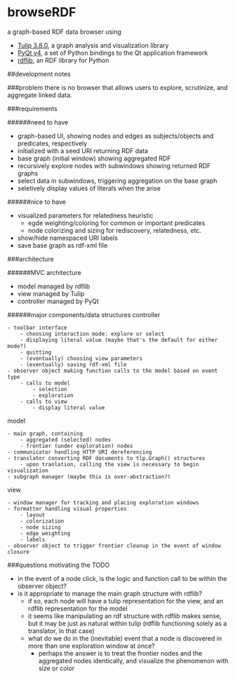 browseRDF
=========

a graph-based RDF data browser using
- [Tulip 3.8.0](http://tulip.labri.fr/TulipDrupal/), a graph analysis and visualization 
library
- [PyQt v4](http://www.riverbankcomputing.com/software/pyqt/intro), a set of Python 
bindings to the Qt application framework
- [rdflib](https://github.com/RDFLib/rdflib), an RDF library for Python

##development notes

###problem
there is no browser that allows users to explore, scrutinize, and aggregate linked data.

###requirements

######need to have
- graph-based UI, showing nodes and edges as subjects/objects and predicates, respectively
- initialized with a seed URI returning RDF data
- base graph (initial window) showing aggregated RDF
- recursively explore nodes with subwindows showing returned RDF graphs
- select data in subwindows, triggering aggregation on the base graph
- seletively display values of literals when the arise

######nice to have
- visualized parameters for relatedness heuristic
    - egde weighting/coloring for common or important predicates
    - node colorizing and sizing for rediscovery, relatedness, etc.
- show/hide namespaced URI labels
- save base graph as rdf-xml file

###architecture

######MVC architecture
- model managed by rdflib
- view managed by Tulip
- controller managed by PyQt

######major components/data structures
controller

    - toolbar interface
        - choosing interaction mode: explore or select
        - displaying literal value (maybe that's the default for either mode?)
        - quitting
        - (eventually) choosing view parameters
        - (eventually) saving rdf-xml file
    - observer object making function calls to the model based on event type
        - calls to model
            - selection
            - exploration
        - calls to view
            - display literal value

model

    - main graph, containing
        - aggregated (selected) nodes
        - frontier (under exploration) nodes
    - communicator handling HTTP URI dereferencing
    - translator converting RDF documents to tlp.Graph() structures
        - upon tranlation, calling the view is necessary to begin visualization
    - subgraph manager (maybe this is over-abstraction?)

view

    - window manager for tracking and placing exploration windows
    - formatter handling visual properties
        - layout
        - colorization
        - node sizing
        - edge weighting
        - labels
    - observer object to trigger frontier cleanup in the event of window closure
    

###questions motivating the TODO
- in the event of a node click, is the logic and function call to be within the observer
object?
- is it appropriate to manage the main graph structure with rdflib?
    - if so, each node will have a tulip representation for the view, and an rdflib representation for the model
    - it seems like manipulating an rdf structure with rdflib makes sense, but it may be just as natural within tulip (rdflib functioning solely as a translator, in that case)
    - what do we do in the (inevitable) event that a node is discovered in more than one exploration window at once?
        - perhaps the answer is to treat the frontier nodes and the aggregated nodes identically, and visualize the phenomenon with size or color
